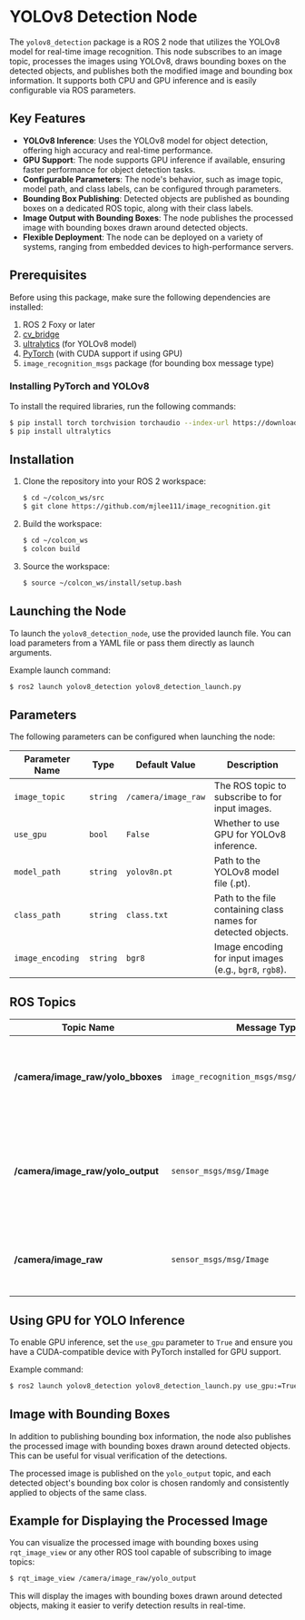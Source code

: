 # YOLOv8 Detection Node

The `yolov8_detection` package is a ROS 2 node that utilizes the YOLOv8 model for real-time image recognition. This node subscribes to an image topic, processes the images using YOLOv8, draws bounding boxes on the detected objects, and publishes both the modified image and bounding box information. It supports both CPU and GPU inference and is easily configurable via ROS parameters.

## Key Features

- **YOLOv8 Inference**: Uses the YOLOv8 model for object detection, offering high accuracy and real-time performance.
- **GPU Support**: The node supports GPU inference if available, ensuring faster performance for object detection tasks.
- **Configurable Parameters**: The node's behavior, such as image topic, model path, and class labels, can be configured through parameters.
- **Bounding Box Publishing**: Detected objects are published as bounding boxes on a dedicated ROS topic, along with their class labels.
- **Image Output with Bounding Boxes**: The node publishes the processed image with bounding boxes drawn around detected objects.
- **Flexible Deployment**: The node can be deployed on a variety of systems, ranging from embedded devices to high-performance servers.

## Prerequisites

Before using this package, make sure the following dependencies are installed:

1. ROS 2 Foxy or later
2. [cv_bridge](https://github.com/ros-perception/vision_opencv)
3. [ultralytics](https://pypi.org/project/ultralytics/) (for YOLOv8 model)
4. [PyTorch](https://pytorch.org/) (with CUDA support if using GPU)
5. `image_recognition_msgs` package (for bounding box message type)

### Installing PyTorch and YOLOv8

To install the required libraries, run the following commands:

```bash
$ pip install torch torchvision torchaudio --index-url https://download.pytorch.org/whl/cu118  # For GPU support
$ pip install ultralytics
```

## Installation

1. Clone the repository into your ROS 2 workspace:
   ```bash
   $ cd ~/colcon_ws/src
   $ git clone https://github.com/mjlee111/image_recognition.git
   ```

2. Build the workspace:
   ```bash
   $ cd ~/colcon_ws
   $ colcon build
   ```

3. Source the workspace:
   ```bash
   $ source ~/colcon_ws/install/setup.bash
   ```

## Launching the Node

To launch the `yolov8_detection_node`, use the provided launch file. You can load parameters from a YAML file or pass them directly as launch arguments.

Example launch command:
```bash
$ ros2 launch yolov8_detection yolov8_detection_launch.py
```

## Parameters

The following parameters can be configured when launching the node:

| Parameter Name      | Type    | Default Value          | Description                                                                |
|---------------------|---------|------------------------|----------------------------------------------------------------------------|
| `image_topic`        | `string`| `/camera/image_raw`     | The ROS topic to subscribe to for input images.                            |
| `use_gpu`            | `bool`  | `False`                | Whether to use GPU for YOLOv8 inference.                                   |
| `model_path`         | `string`| `yolov8n.pt`           | Path to the YOLOv8 model file (.pt).                                       |
| `class_path`         | `string`| `class.txt`            | Path to the file containing class names for detected objects.               |
| `image_encoding`     | `string`| `bgr8`                 | Image encoding for input images (e.g., `bgr8`, `rgb8`).                    |

## ROS Topics

| Topic Name                      | Message Type                                | Role                                         |
|----------------------------------|---------------------------------------------|----------------------------------------------|
| **/camera/image_raw/yolo_bboxes**| `image_recognition_msgs/msg/BoundingBoxMsgs` | Publishes bounding box information for detected objects. |
| **/camera/image_raw/yolo_output**| `sensor_msgs/msg/Image`                     | Publishes the processed image with bounding boxes drawn on detected objects. |
| **/camera/image_raw**            | `sensor_msgs/msg/Image`                     | Subscribes to real-time image data from the camera.        |

## Using GPU for YOLO Inference

To enable GPU inference, set the `use_gpu` parameter to `True` and ensure you have a CUDA-compatible device with PyTorch installed for GPU support.

Example command:
```bash
$ ros2 launch yolov8_detection yolov8_detection_launch.py use_gpu:=True
```

## Image with Bounding Boxes

In addition to publishing bounding box information, the node also publishes the processed image with bounding boxes drawn around detected objects. This can be useful for visual verification of the detections.

The processed image is published on the `yolo_output` topic, and each detected object's bounding box color is chosen randomly and consistently applied to objects of the same class.

## Example for Displaying the Processed Image

You can visualize the processed image with bounding boxes using `rqt_image_view` or any other ROS tool capable of subscribing to image topics:

```bash
$ rqt_image_view /camera/image_raw/yolo_output
```

This will display the images with bounding boxes drawn around detected objects, making it easier to verify detection results in real-time.

